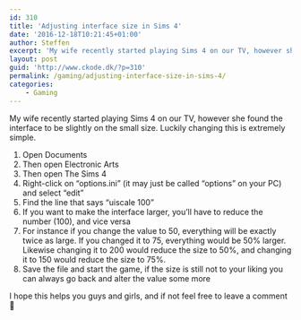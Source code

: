 ```yaml
---
id: 310
title: 'Adjusting interface size in Sims 4'
date: '2016-12-18T10:21:45+01:00'
author: Steffen
excerpt: 'My wife recently started playing Sims 4 on our TV, however she found the interface to be slightly on the small size. Luckily changing this is extremely simple.'
layout: post
guid: 'http://www.ckode.dk/?p=310'
permalink: /gaming/adjusting-interface-size-in-sims-4/
categories:
    - Gaming
---
```


My wife recently started playing Sims 4 on our TV, however she found the interface to be slightly on the small size. Luckily changing this is extremely simple.

1. Open Documents
2. Then open Electronic Arts
3. Then open The Sims 4
4. Right-click on “options.ini” (it may just be called “options” on your PC) and select “edit”
5. Find the line that says “uiscale 100”
6. If you want to make the interface larger, you’ll have to reduce the number (100), and vice versa
7. For instance if you change the value to 50, everything will be exactly twice as large. If you changed it to 75, everything would be 50% larger. Likewise changing it to 200 would reduce the size to 50%, and changing it to 150 would reduce the size to 75%.
8. Save the file and start the game, if the size is still not to your liking you can always go back and alter the value some more

I hope this helps you guys and girls, and if not feel free to leave a comment 🙂